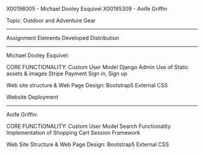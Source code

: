 X00198005 - Michael Dooley Esquivel
X00195309 - Aoife Griffin

Topic: Outdoor and Adventure Gear

--------------------------------------

Assignment Elements Developed Distribution

--------------------------------------

Michael Dooley Esquivel:

CORE FUNCTIONALITY:
Custom User Model
Django Admin
Use of Static assets & images
Stripe Payment
Sign in, Sign up

Web site structure & Web Page Design:
Bootstrap5
External CSS

Website Deployment

--------------------------------------

Aoife Griffin:

CORE FUNCTIONALITY:
Custom User Model
Search Functionality
Implementation of Shopping Cart
Session Framework

Web Site Structure & Web Page Design:
Bootstrap5
External CSS


